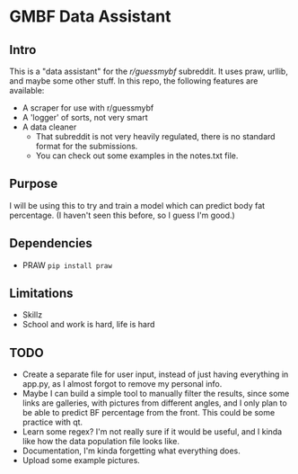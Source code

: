 # GMBF Data Assistant

## Intro
This is a "data assistant" for the *r/guessmybf* subreddit. It uses praw, urllib, and maybe some other stuff.
In this repo, the following features are available:
* A scraper for use with r/guessmybf
* A 'logger' of sorts, not very smart
* A data cleaner
    * That subreddit is not very heavily regulated, there is no standard format for the submissions.
    * You can check out some examples in the notes.txt file.

## Purpose
I will be using this to try and train a model which can predict body fat percentage. (I haven't seen this before, so I guess I'm good.)

## Dependencies
* PRAW
```pip install praw```

## Limitations
* Skillz
* School and work is hard, life is hard

## TODO
* Create a separate file for user input, instead of just having everything in app.py, as I almost forgot to remove my personal info.
* Maybe I can build a simple tool to manually filter the results, since some links are galleries, with pictures from different angles, and I only plan to be able to predict BF percentage from the front. This could be some practice with qt.
* Learn some regex? I'm not really sure if it would be useful, and I kinda like how the data population file looks like.
* Documentation, I'm kinda forgetting what everything does.
* Upload some example pictures.

